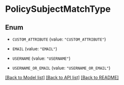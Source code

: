 # PolicySubjectMatchType

## Enum


* `CUSTOM_ATTRIBUTE` (value: `"CUSTOM_ATTRIBUTE"`)

* `EMAIL` (value: `"EMAIL"`)

* `USERNAME` (value: `"USERNAME"`)

* `USERNAME_OR_EMAIL` (value: `"USERNAME_OR_EMAIL"`)


[[Back to Model list]](../README.md#documentation-for-models) [[Back to API list]](../README.md#documentation-for-api-endpoints) [[Back to README]](../README.md)


